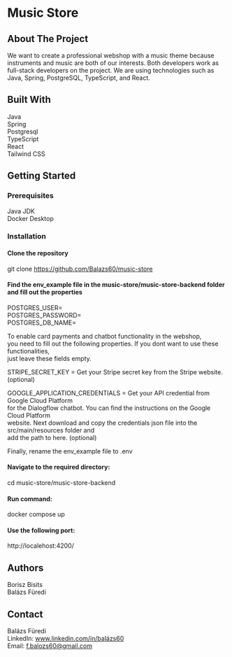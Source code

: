 
# Music Store  

## About The Project  

We want to create a professional webshop with a music theme because  
instruments and music are both of our interests. Both developers work as  
full-stack developers on the project. We are using technologies such as  
Java, Spring, PostgreSQL, TypeScript, and React.  


## Built With  
Java  
Spring  
Postgresql  
TypeScript  
React  
Tailwind CSS  

## Getting Started  

### Prerequisites  

Java JDK  
Docker Desktop  

### Installation  

#### Clone the repository  

git clone https://github.com/Balazs60/music-store  



#### Find the env_example file in the music-store/music-store-backend folder and fill out the properties    

POSTGRES_USER=  
POSTGRES_PASSWORD=  
POSTGRES_DB_NAME=  

To enable card payments and chatbot functionality in the webshop,  
you need to fill out the following properties. If you dont want to use these functionalities,  
just leave these fields empty.  

STRIPE_SECRET_KEY = Get your Stripe secret key from the Stripe website. (optional)  

GOOGLE_APPLICATION_CREDENTIALS = Get your API credential from Google Cloud Platform  
for the Dialogflow chatbot. You can find the instructions on the Google Cloud Platform  
website. Next download and copy the credentials json file into the src/main/resources folder and  
add the path to here. (optional)  

Finally, rename the env_example file to .env   


#### Navigate to the required directory:  

cd music-store/music-store-backend  


#### Run command:  

docker compose up  

#### Use the following port:  

http://localehost:4200/  

## Authors  
Borisz Bisits  
Balázs Füredi  

## Contact  
Balázs Füredi  
LinkedIn: www.linkedin.com/in/balázs60  
Email: f.balozs60@gmail.com  





